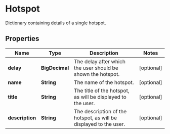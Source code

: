 

# Hotspot

Dictionary containing details of a single hotspot. 

## Properties

Name | Type | Description | Notes
------------ | ------------- | ------------- | -------------
**delay** | **BigDecimal** | The delay after which the user should be shown the hotspot.  |  [optional]
**name** | **String** | The name of the hotspot.  |  [optional]
**title** | **String** | The title of the hotspot, as will be displayed to the user.  |  [optional]
**description** | **String** | The description of the hotspot, as will be displayed to the user.  |  [optional]



